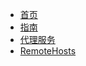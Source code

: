 <!-- docs/_sidebar.md -->

* [首页](zh-cn/)
* [指南](zh-cn/guide)
* [代理服务](zh-cn/代理服务)
* [RemoteHosts](zh-cn/remote-hosts)
